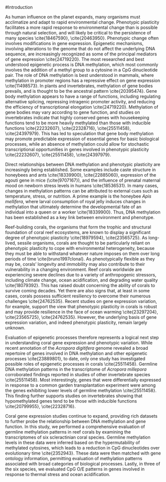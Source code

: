 #Introduction

As human influence on the planet expands, many organisms must acclimatize and adapt to rapid environmental change. Phenotypic plasticity facilitates a more rapid response to environmental change than is possible through natural selection, and will likely be critical to the persistence of many species \cite{18467590}, \cite{20463950}. Phenotypic change often involves modifications in gene expression. Epigenetic mechanisms, involving alterations to the genome that do not affect the underlying DNA sequence, are increasingly recognized as some of the principal mediators of gene expression \cite{24719220}. The most researched and best understood epigenetic process is DNA methylation, which most commonly involves the addition of a methyl group to a cytosine in a CpG dinucleotide pair. The role of DNA methylation is best understood in mammals, where methylation in promoter regions has a repressive effect on gene expression \cite{11498573}. In plants and invertebrates, methylation of gene bodies prevails, and is thought to be the ancestral pattern \cite{20395474}. Gene body methylation appears to have a range of functions, including regulating alternative splicing, repressing intragenic promoter activity, and reducing the efficiency of transcriptional elongation \cite{24719220}. Methylation of gene bodies may vary according to gene function, and studies on invertebrates indicate that highly conserved genes with housekeeping functions tend to be more heavily methylated than those with inducible functions \cite{22232607}, \cite{22328716}, \cite{25511458}, \cite{24397979}. This has led to speculation that gene body methylation may promote predictable expression of essential genes for basic biological processes, while an absence of methylation could allow for stochastic transcriptional opportunities in genes involved in phenotypic plasticity \cite{22232607}, \cite{25511458}, \cite{24397979}.

Direct relationships between DNA methylation and phenotypic plasticity are increasingly being established. Some examples include caste structure in honeybees and ants \cite{18339900}, \cite{22885060}, expression of the agouti gene in mice (\cite{9707167}), and the influence of prenatal maternal mood on newborn stress levels in humans \cite{18536531}. In many cases, changes in methylation patterns can be attributed to external cues such as temperature, stress, or nutrition. A prime example is the honeybee *Apis mellifera*, where larval consumption of royal jelly induces changes in methylation that ultimately determine the developmental fate of an individual into a queen or a worker \cite{18339900}. Thus, DNA methylation has been established as a key link between environment and phenotype.

Reef-building corals, the organisms that form the trophic and structural foundation of coral reef ecosystems, are known to display a significant degree of phenotypic plasticity \cite{18979594}, \cite{23565725}. As long-lived, sessile organisms, corals are thought to be particularly reliant on phenotypic plasticity to cope with environmental heterogeneity, because they must be able to withstand whatever nature imposes on them over long periods of time \cite{bruno1997clonal}. As phenotypically flexible as they may be, corals’ longevity and immobility may also contribute to their vulnerability in a changing environment. Reef corals worldwide are experiencing severe declines due to a variety of anthropogenic stressors, including climate change, ocean acidification, and degrading water quality \cite{18079392}. This has raised doubt concerning the ability of corals to survive coming decades. Yet there are also signs that, at least in some cases, corals possess sufficient resiliency to overcome their numerous challenges \cite{24762535}. Recent studies on gene expression variation, for example, support the view that phenotypic plasticity in corals is robust and may provide resilience in the face of ocean warming \cite{23297204}, \cite{23565725}, \cite{24762535}. However, the underlying basis of gene expression variation, and indeed phenotypic plasticity, remain largely unknown.

Evaluation of epigenetic processes therefore represents a logical next step in understanding coral gene expression and phenotypic variation. While recent annotation of the *Acropora digitifera* genome revealed a broad repertoire of genes involved in DNA methylation and other epigenetic processes \cite{23889801}, to date, only one study has investigated possible roles of epigenetic processes in corals \cite{25511458}. Germline DNA methylation patterns in the transcriptome of *Acropora millepora* corroborated findings reported in studies of other invertebrate species \cite{25511458}. Most interestingly, genes that were differentially expressed in response to a common garden transplantation experiment were among the genes exhibiting lower levels of germline methylation \cite{25511458}. This finding further supports studies on invertebrates showing that hypomethylated genes tend to be those with inducible functions \cite{20799955}, \cite{22328716}.

Coral gene expression studies continue to expand, providing rich datasets to further probe the relationship between DNA methylation and gene function. In this study, we performed a comprehensive evaluation of germline methylation patterns in reef corals by examining the transcriptomes of six scleractinian coral species. Germline methylation levels in these data were inferred based on the hypermutability of methylated cytosines, which leads to a reduction in CpG dinucleotides over evolutionary time \cite{2352943}. These data were then matched with gene ontology information, permitting evaluation of methylation patterns associated with broad categories of biological processes. Lastly, in three of the six species, we evaluated CpG O/E patterns in genes involved in response to thermal stress and ocean acidification. 
    
    
  